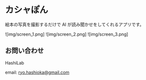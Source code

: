 # カシャぽん

絵本の写真を撮影するだけで AI が読み聞かせをしてくれるアプリです。

![img/screen_1.png]
![img/screen_2.png]
![img/screen_3.png]

## お問い合わせ

HashiLab

email: ryo.hashioka@gmail.com
